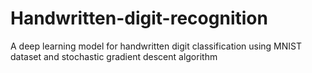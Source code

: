 # Handwritten-digit-recognition
A deep learning model for handwritten digit classification using MNIST dataset and stochastic gradient descent algorithm
